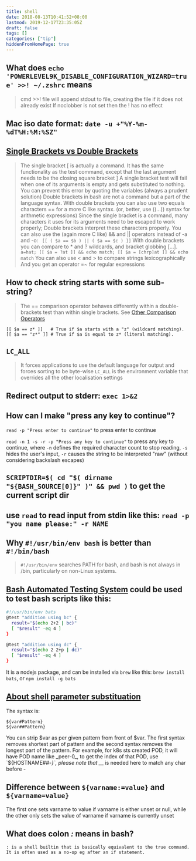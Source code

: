 ```yaml
---
title: shell
date: 2018-08-13T10:41:52+08:00
lastmod: 2019-12-17T23:35:05Z
draft: false
tags: []
categories: ["tip"]
hiddenFromHomePage: true
---
```



## What does `echo 'POWERLEVEL9K_DISABLE_CONFIGURATION_WIZARD=true' >>! ~/.zshrc` means

> cmd >>! file will append stdout to file, creating the file if it does not already exist
> If noclobber is not set then the ! has no effect

## Mac iso date format: `date -u +"%Y-%m-%dT%H:%M:%SZ"`

## [Single Brackets vs Double Brackets](https://scriptingosx.com/2018/02/single-brackets-vs-double-brackets/)
> The single bracket [ is actually a command. It has the same functionality as the test command, except that the last argument needs to be the closing square bracket ]
> A single bracket test will fail when one of its arguments is empty and gets substituted to nothing. You can prevent this error by quoting the variables (always a prudent solution)
> Double brackets in bash are not a command but a part of the language syntax.
> With double brackets you can also use two equals characters == for a more C like syntax. (or, better, use ((…)) syntax for arithmetic expressions)
> Since the single bracket is a command, many characters it uses for its arguments need to be escaped to work properly; Double brackets interpret these characters properly. You can also use the (again more C like) && and || operators instead of -a and -o: ` [[ ( $a == $b ) || ( $a == $c ) ]]`
> With double brackets you can compare to * and ? wildcards, and bracket globbing […]. `a=hat; [[ $a = ?at ]] && echo match; [[ $a = [chrp]at ]] && echo match`
> You can also use < and > to compare strings lexicographically
> And you get an operator =~ for regular expressions

## How to check string starts with some sub-string?
> The == comparison operator behaves differently within a double-brackets
> test than within single brackets. See [Other Comparison Operators](http://tldp.org/LDP/abs/html/comparison-ops.html)

```shell
[[ $a == z* ]]   # True if $a starts with a "z" (wildcard matching).
[[ $a == "z*" ]] # True if $a is equal to z* (literal matching).
```

## `LC_ALL` 
> It forces applications to use the default language for output
> and forces sorting to be byte-wise
> `LC_ALL` is the environment variable that overrides all the other localisation settings

## Redirect output to stderr: `exec 1>&2`

## How can I make "press any key to continue"?

`read -p "Press enter to continue"` to press enter to continue

`read -n 1 -s -r -p "Press any key to continue"` to press any key to continue, where `-n` defines the required character count to stop reading, `-s` hides the user's input, `-r` causes the string to be interpreted "raw" (without considering backslash escapes)

## `SCRIPTDIR=$( cd "$( dirname "${BASH_SOURCE[0]}" )" && pwd )` to get the current script dir

## use `read` to read input from stdin like this: `read -p "you name please:" -r NAME`

## Why `#!/usr/bin/env bash` is better than `#!/bin/bash`

> `#!/usr/bin/env` searches PATH for bash, and bash is not always in /bin, particularly on non-Linux systems.

## [Bash Automated Testing System](https://github.com/bats-core/bats-core) could be used to test bash scripts like this:

```sh
#!/usr/bin/env bats
@test "addition using bc" {
  result="$(echo 2+2 | bc)"
  [ "$result" -eq 4 ]
}

@test "addition using dc" {
  result="$(echo 2 2+p | dc)"
  [ "$result" -eq 4 ]
}
```

It is a nodejs package, and can be installed via `brew` like this: `brew install bats`, or `npm install -g bats`

## [About shell parameter substituation](https://www.cyberciti.biz/tips/bash-shell-parameter-substitution-2.html)
The syntax is:
```
${var#Pattern}
${var##Pattern}
```
You can strip $var as per given pattern from front of $var. The first syntax removes shortest part of pattern and the second syntax removes the longest part of the pattern.
For example, for k8s sts created POD, it will have POD name like _peer-0_, to get the index of that POD, use `${HOSTNAME##*-}`, please note that _*_ is needed here to match any char before _-_

## Difference between `${varname:=value}` and `${varname=value}`

The first one sets varname to value if varname is either unset or null, while the other only sets the value of varname if varname is currently unset

## What does colon *:* means in bash?
```
: is a shell builtin that is basically equivalent to the true command. It is often used as a no-op eg after an if statement. 
```
